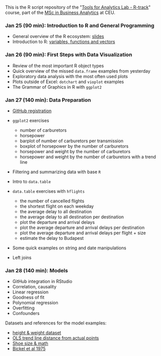 This is the R script repository of the "[Tools for Analytics Lab - R-track](http://economics.ceu.edu/courses/1-tools-analytics-lab-r-track)" course, part of the [MSc in Business Analytics](http://business.ceu.edu/msc-in-business-analytics) at CEU.

### Jan 25 (90 min): Introduction to R and General Programming

* General overview of the R ecosystem: [slides](http://bit.ly/CEU-R-1)
* Introduction to R: [variables, functions and vectors](https://github.com/daroczig/CEU-R-lab/blob/master/1.R)

### Jan 26 (90 min): First Steps with Data Visualization

* Review of the most important R object types
* Quick overview of the missed `data.frame` examples from yesterday
* Exploratory data analysis with the most often used plots
* Plots outside of Excel: `dotchart` and `vioplot` examples
* The Grammar of Graphics in R with `ggplot2`

### Jan 27 (140 min): Data Preparation

* [GitHub registration](https://github.com/join)

* `ggplot2` exercises
    * number of carburetors
    * horsepower
    * barplot of number of carburetors per transmission
    * boxplot of horsepower by the number of carburetors
    * horsepower and weight by the number of carburetors
    * horsepower and weight by the number of carburetors with a trend line

* Filtering and summarizing data with base `R`
* Intro to `data.table`
* `data.table` exercises with `hflights`
    * the number of cancelled flights
    * the shortest flight on each weekday
    * the average delay to all destination
    * the average delay to all destination per destination
    * plot the departure and arrival delays
    * plot the average departure and arrival delays per destination
    * plot the average departure and arrival delays per flight + size
    * estimate the delay to Budapest

* Some quick examples on string and date manipulations
* Left joins

### Jan 28 (140 min): Models

* GitHub integration in RStudio
* Correlation, causality
* Linear regression
* Goodness of fit
* Polynomial regression
* Overfitting
* Confounders

Datasets and references for the model examples:
* [height & weight dataset](http://bit.ly/BudapestBI-R-csv)
* [OLS trend line distance from actual points](http://psycho.unideb.hu/statisztika/pages/interaktiv.html)
* [Shoe size & math](http://psycho.unideb.hu/statisztika/pages/interaktiv.html)
* [Bickel et al 1975](http://bit.ly/bickel-1975)
